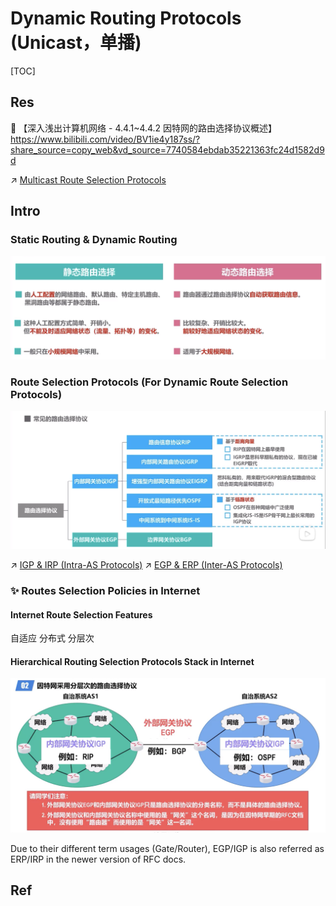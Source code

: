 # Dynamic Routing Protocols (Unicast，单播)

[TOC]



## Res
🔗 【深入浅出计算机网络 - 4.4.1~4.4.2 因特网的路由选择协议概述】 https://www.bilibili.com/video/BV1ie4y187ss/?share_source=copy_web&vd_source=7740584ebdab35221363fc24d1582d9d

↗ [Multicast Route Selection Protocols](../IP%20Multicasting%20(Group%20Communication)（多播，组播）/Multicast%20Route%20Selection%20Protocols/Multicast%20Route%20Selection%20Protocols.md)



## Intro
### Static Routing & Dynamic Routing
![](../../../../../../../../Assets/Pics/Screenshot%202023-05-06%20at%209.25.44%20AM.png)


### Route Selection Protocols (For Dynamic Route Selection Protocols)
![](../../../../../../../../Assets/Pics/Screenshot%202023-05-06%20at%209.23.54%20AM.png)

↗ [IGP & IRP (Intra-AS Protocols)](IGP%20&%20IRP%20(Intra-AS%20Protocols)/IGP%20&%20IRP%20(Intra-AS%20Protocols).md)
↗ [EGP & ERP (Inter-AS Protocols)](EGP%20&%20ERP%20(Inter-AS%20Protocols)/EGP%20&%20ERP%20(Inter-AS%20Protocols).md)


### ✨ Routes Selection Policies in Internet
#### Internet Route Selection Features
自适应
分布式
分层次
#### Hierarchical Routing Selection Protocols Stack in Internet
![Screenshot 2022-11-20 at 2.02.09 PM](../../../../../../../../Assets/Pics/Screenshot%202022-11-20%20at%202.02.09%20PM.png)

Due to their different term usages (Gate/Router), EGP/IGP is also referred as ERP/IRP in the newer version of RFC docs.



## Ref
[常见的动态路由协议(RIP、OSPF、ISIS、BGP） | CSDN]: https://blog.csdn.net/btcover/article/details/50468886
